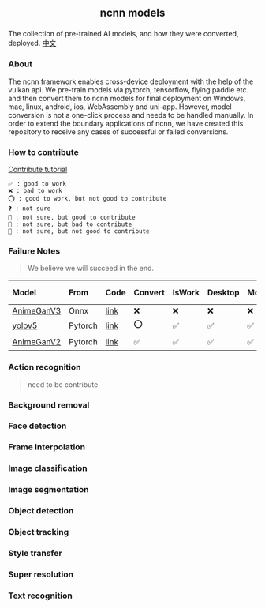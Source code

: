##  <p align="center"> ncnn models </p>

The collection of pre-trained AI models, and how they were converted, deployed. [中文](README-CN.md)

### About

The ncnn framework enables cross-device deployment with the help of the vulkan api. We pre-train models via pytorch, tensorflow, flying paddle etc. and then convert them to ncnn models for final deployment on Windows, mac, linux, android, ios, WebAssembly and uni-app. However, model conversion is not a one-click process and needs to be handled manually. In order to extend the boundary applications of ncnn, we have created this repository to receive any cases of successful or failed conversions.

### How to contribute

[Contribute tutorial](contribute.md)

	✅ : good to work
    ❌ : bad to work
    ⭕ : good to work, but not good to contribute
    ❓ : not sure
    🤔 : not sure, but good to contribute
    🤷 : not sure, but bad to contribute
    🤯 : not sure, but not good to contribute
### Failure Notes

> We believe we will succeed in the end.

| Model                                   | From    | Code                                                   | Convert | IsWork | Desktop | Mobile | Wasm | Uni-app | loT  |
| :-------------------------------------- | :------ | :----------------------------------------------------- | :------ | :----- | :------ | :----- | :--- | :------ | :--- |
| [AnimeGanV3](style_transfer/animeganv3) | Onnx    | [link](https://github.com/TachibanaYoshino/AnimeGANv3) | ❌       | ❌      | ❌       | ❌      | ❌    | ❌       | ❌    |
| [yolov5](objech_dection/yolov5)         | Pytorch | [link](https://github.com/bryandlee/animegan2-pytorch) | ⭕       | ✅      | ✅       | ✅      | ✅    | ✅       | ✅    |
| [AnimeGanV2](style_transfer/animeganv2) | Pytorch | [link](https://github.com/bryandlee/animegan2-pytorch) | ✅       | ✅      | ✅       | ✅      | 🤔    | 🤔       | ⭕    |


### Action recognition

> need to be contribute

### Background removal

### Face detection

### Frame Interpolation

### Image classification

### Image segmentation

### Object detection

### Object tracking

### Style transfer


### Super resolution

### Text recognition

